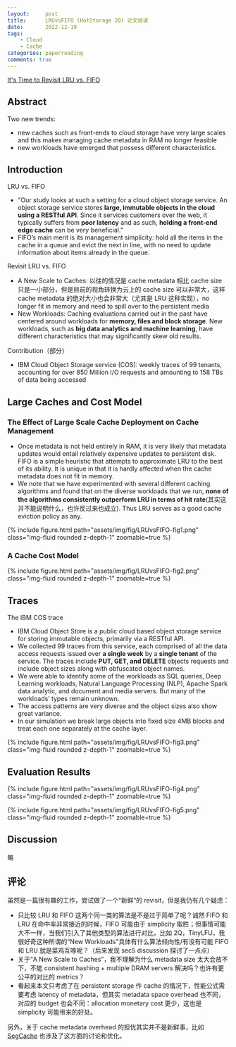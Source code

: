 ```yaml
---
layout:     post
title:      LRUvsFIFO (HotStorage 20) 论文阅读
date:       2022-12-19
tags:
    - Cloud
    - Cache
categories: paperreading
comments: true
---
```


[It's Time to Revisit LRU vs. FIFO](https://www.usenix.org/conference/hotstorage20/presentation/eytan)

## Abstract

Two new trends:

- new caches such as front-ends to cloud storage have very large scales and this makes managing cache metadata in RAM no longer feasible
- new workloads have emerged that possess different characteristics.

## Introduction

LRU vs. FIFO

- "Our study looks at such a setting for a cloud object storage service. An object storage service stores **large, immutable objects in the cloud using a RESTful API**. Since it services customers over the web, it typically suffers from **poor latency** and as such, **holding a front-end edge cache** can be very beneficial."
- FIFO’s main merit is its management simplicity: hold all the items in the cache in a queue and evict the next in line, with no need to update information about items already in the queue.

Revisit LRU vs. FIFO

- A New Scale to Caches: 以往的情况是 cache metadata 相比 cache size 只是一小部分，但是目前的视角转换为云上的 cache size 可以非常大，这样 cache metadata 的绝对大小也会非常大（尤其是 LRU 这种实现），no longer fit in memory
and need to spill over to the persistent media
- New Workloads: Caching evaluations carried out in the past have centered around workloads for **memory, files and block storage**. New workloads, such as **big data analytics and machine learning**, have different characteristics that may significantly skew old results.

Contribution（部分）

- IBM Cloud Object Storage service (COS): weekly traces of 99 tenants, accounting for over 850 Million I/O requests and amounting to 158 TBs of data being accessed

## Large Caches and Cost Model

### The Effect of Large Scale Cache Deployment on Cache Management

- Once metadata is not held entirely in RAM, it is very likely that metadata updates would entail relatively expensive updates to persistent disk. FIFO is a simple heuristic that attempts to approximate LRU to the best of its ability. It is unique in that it is hardly affected when the cache metadata does not fit in memory.
- We note that we have experimented with several different caching algorithms and found that on the diverse workloads that we run, **none of the algorithms consistently outperform LRU in terms of hit rate**(其实这并不能说明什么，也许反过来也成立). Thus LRU serves as a good cache eviction policy as any.

{% include figure.html path="assets/img/fig/LRUvsFIFO-fig1.png" class="img-fluid rounded z-depth-1" zoomable=true %}

### A Cache Cost Model

{% include figure.html path="assets/img/fig/LRUvsFIFO-fig2.png" class="img-fluid rounded z-depth-1" zoomable=true %}

## Traces

The IBM COS trace

- IBM Cloud Object Store is a public cloud based object storage service for storing immutable objects, primarily via a RESTful API.
- We collected 99 traces from this service, each comprised of all the data access requests issued over **a single week** by a **single tenant** of the service. The traces include **PUT, GET, and DELETE** objects requests and include object sizes along with obfuscated object names.
- We were able to identify some of the workloads as SQL queries, Deep Learning workloads, Natural Language Processing (NLP), Apache Spark data analytic, and document and media servers. But many of the workloads’ types remain unknown.
- The access patterns are very diverse and the object sizes also show great variance.
- In our simulation we break large objects into fixed size 4MB blocks and treat each one separately at the cache layer.

{% include figure.html path="assets/img/fig/LRUvsFIFO-fig3.png" class="img-fluid rounded z-depth-1" zoomable=true %}

## Evaluation Results

{% include figure.html path="assets/img/fig/LRUvsFIFO-fig4.png" class="img-fluid rounded z-depth-1" zoomable=true %}

{% include figure.html path="assets/img/fig/LRUvsFIFO-fig5.png" class="img-fluid rounded z-depth-1" zoomable=true %}

## Discussion

略

## 评论

虽然是一篇很有趣的工作，尝试做了一个“新鲜“的 revisit，但是我仍有几个疑虑：

- 只比较 LRU 和 FIFO 这两个同一类的算法是不是过于简单了呢？诚然 FIFO 和 LRU 在命中率非常接近的时候，FIFO 可能由于 simplicity 取胜；但事情可能大不一样，当我们引入了其他类型的算法进行对比，比如 2Q，TinyLFU，我很好奇这种所谓的“New Workloads”具体有什么算法倾向性/有没有可能 FIFO 和 LRU 就是菜鸡互啄呢？（后来发现 sec5 discussion 探讨了一点点）
- 关于“A New Scale to Caches”，我不理解为什么 metadata size 太大会放不下，不能 consistent hashing + multiple DRAM servers 解决吗？也许有更公平的对比的 metrics？
- 看起来本文只考虑了在 persistent storage 作 cache 的情况下，性能公式需要考虑 latency of metadata，但其实 metadata space overhead 也不同，对应的 budget 也会不同：allocation monetary cost 更少，这也是 simplicity 可能带来的好处。

另外，关于 cache metadata overhead 的担忧其实并不是新鲜事，比如 [SegCache](https://www.usenix.org/conference/nsdi21/presentation/yang-juncheng) 也涉及了这方面的讨论和优化。